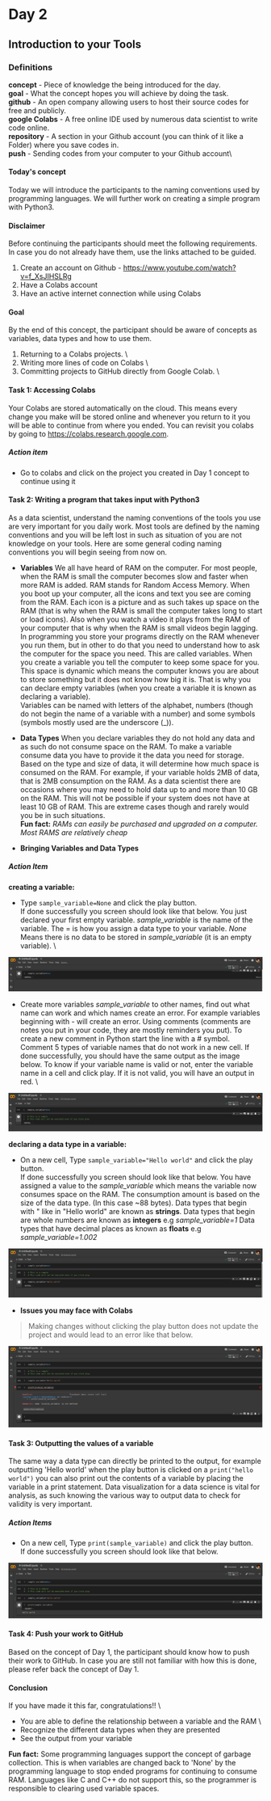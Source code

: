 ﻿﻿
# Day 2
## Introduction to your Tools

### Definitions

__concept__ -  Piece of knowledge the being introduced for the day.\
 __goal__ -  What the concept hopes you will achieve by doing the task.\
 __github__ - An open company allowing users to host their source codes for free and publicly.\
 __google Colabs__ - A free online IDE used by numerous data scientist to write code online.\
 __repository__ - A section in your Github account (you can think of it like a Folder) where you save codes in.\
 __push__ - Sending codes from your computer to your Github account\

#### Today's concept
Today we will introduce the participants to the naming conventions used by programming languages. We will further work on creating a simple program with Python3. 

#### Disclaimer
Before continuing the participants should meet the following requirements. In case you do not already have them, use the links attached to be guided.
1. Create an account on Github - https://www.youtube.com/watch?v=f_XsJIHSLRg
2. Have a Colabs account
3. Have an active internet connection while using Colabs

#### Goal
By the end of this concept, the participant should be aware of concepts as variables, data types and how to use them.

 1. Returning to a Colabs projects. \
 2. Writing more lines of code on Colabs \
 3. Committing projects to GitHub directly from Google Colab.  \

#### Task 1: Accessing Colabs
Your Colabs are stored automatically on the cloud. This means every change you make will be stored online and whenever you return to it you will be able to continue from where you ended. You can revisit you colabs by going to https://colabs.research.google.com. 
##### Action item
- Go to colabs and click on the project you created in Day 1 concept to continue using it

#### Task 2: Writing a program that takes input with Python3
As a data scientist, understand the naming conventions of the tools you use are very important for you daily work. Most tools are defined by the naming conventions and you will be left lost in such as situation of you are not knowledge on your tools. Here are some general coding naming conventions you will begin seeing from now on.
- **Variables**
We all have heard of RAM on the computer. For most people, when the RAM is small the computer becomes slow and faster when more RAM is added. RAM stands for Random Access Memory. When you boot up your computer, all the icons and text you see are coming from the RAM. Each icon is a picture and as such takes up space on the RAM (that is why when the RAM is small the computer takes long to start or load icons). Also when you watch a video it plays from the RAM of your computer that is why when the RAM is small videos begin lagging.\
In programming you store your programs directly on the RAM whenever you run them, but in other to do that you need to understand how to ask the computer for the space you need. This are called variables. When you create a variable you tell the computer to keep some space for you. This space is dynamic which means the computer knows you are about to store something but it does not know how big it is. That is why you can declare empty variables (when you create a variable it is known as declaring a variable). \
Variables can be named with letters of the alphabet, numbers (though do not begin the name of a variable with a number) and some symbols (symbols mostly used are the underscore (_)).
- **Data Types**
When you declare variables they do not hold any data and as such do not consume space on the RAM. To make a variable consume data you have to provide it the data you need for storage. Based on the type and size of data, it will determine how much space is consumed on the RAM. For example, if your variable holds 2MB of data, that is 2MB consumption on the RAM. As a data scientist there are occasions where you may need to hold data up to and more than 10 GB on the RAM. This will not be possible if your system does not have at least 10 GB of RAM. This are extreme cases though and rarely would you be in such situations. \
**Fun fact:** _RAMs can easily be purchased and upgraded on a computer. Most RAMS are relatively cheap_

- **Bringing Variables and Data Types**
##### Action Item 
**creating a variable:**
- Type `sample_variable=None` and click the play button.\
If done successfully you screen should look like that below.
You just declared your first empty variable. _sample_variable_ is the name of the variable. The = is how you assign a data type to your variable. _None_ Means there is no data to be stored in _sample_variable_ (it is an empty variable). \
<img src="images/empty_var.png" />

- Create more variables _sample_variable_ to other names, find out what name can work and which names create an error. For example variables beginning with - will create an error. Using comments (comments are notes you put in your code, they are mostly reminders you put). To create a new comment in Python start the line with a # symbol. Comment 5 types of variable names that do not work in a new cell. If done successfully, you should have the same output as the image below. To know if your variable name is valid or not, enter the variable name in a cell and click play. If it is not valid, you will have an output in red. \
<img src="images/comments.png" />

**declaring a data type in a variable:**
- On a new cell, Type `sample_variable="Hello world"` and click the play button. \
If done successfully you screen should look like that below.
You have assigned a value to the _sample_variable_ which means the variable now consumes space on the RAM. The consumption amount is based on the size of the data type. (In this case ~88 bytes). 
Data types that begin with " like in "Hello world" are known as **strings**.
Data types that begin are whole numbers are known as **integers** e.g _sample_variable=1_
Data types that have decimal places as known as **floats** e.g _sample_variable=1.002_
<img src="images/declared_var.png" />

- **Issues you may face with Colabs**
> Making changes without clicking the play button does not update the project and would lead to an error like that below.
<img src="images/error.png" />


#### Task 3: Outputting the values of a variable
The same way a data type can directly be printed to the output, for example outputting 'Hello world' when the play button is clicked on a `print("hello world")` you can also print out the contents of a variable by placing the variable in a print statement. Data visualization for a data science is vital for analysis, as such knowing the various way to output data to check for validity is very important.
##### Action Items
- On a new cell, Type `print(sample_variable)` and click the play button. \
If done successfully you screen should look like that below.
<img src="images/output_variable.png" />

#### Task 4: Push your work to GitHub
Based on the concept of Day 1, the participant should know how to push their work to GitHub. In case you are still not familiar with how this is done, please refer back the concept of Day 1.

#### Conclusion
If you have made it this far, congratulations!! \
- You are able to define the relationship between a variable and the RAM \
- Recognize the different data types when they are presented
- See the output from your variable

**Fun fact:** Some programming languages support the concept of garbage collection. This is when variables are changed back to 'None' by the programming language to stop ended programs for continuing to consume RAM. Languages like C and C++ do not support this, so the programmer is responsible to clearing used variable spaces.




